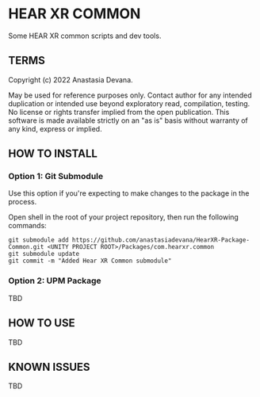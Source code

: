 # HEAR XR COMMON

Some HEAR XR common scripts and dev tools.

## TERMS

Copyright (c) 2022 Anastasia Devana.

May be used for reference purposes only. Contact author for any intended duplication or intended use beyond exploratory read, compilation, testing. No license or rights transfer implied from the open publication. This software is made available strictly on an "as is" basis without warranty of any kind, express or implied.

## HOW TO INSTALL

### Option 1: Git Submodule

Use this option if you're expecting to make changes to the package in the process.

Open shell in the root of your project repository, then run the following commands:
```
git submodule add https://github.com/anastasiadevana/HearXR-Package-Common.git <UNITY PROJECT ROOT>/Packages/com.hearxr.common
git submodule update
git commit -m "Added Hear XR Common submodule"
```

### Option 2: UPM Package

TBD

## HOW TO USE

TBD

## KNOWN ISSUES

TBD


